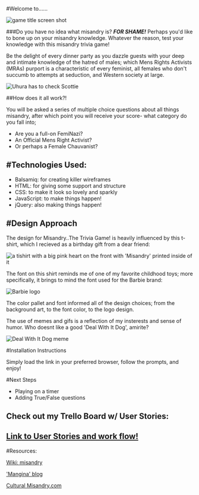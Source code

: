 #Welcome to......

![game title screen shot](file:///Users/claire/code/Project01_MisandryTrivia/assets/header_screen_shot.png)


###Do you have no idea what misandry is? **_FOR SHAME!_**  Perhaps you'd like to bone up on your misandry knowledge. Whatever the reason, test your knowledge with this misandry trivia game!  

Be the delight of every dinner party as you dazzle guests with your deep and intimate knowledge of the hatred of males; which Mens Rights Activists (MRAs) purport is a characteristic of every feminist, all females who don't succumb to attempts at seduction, and Western society at large. 

![Uhura has to check Scottie](file:///Users/claire/code/Project01_MisandryTrivia/assets/small_moving_image/star_trek_gif.gif)


##How does it all work?!

You will be asked a series of multiple choice questions about all things misandry, after which point you will receive your score- what category do you fall into;

- Are you a full-on FemiNazi? 
- An Official Mens Right Activist? 
- Or perhaps a Female Chauvanist?


#Technologies Used:
---
- Balsamiq: for creating killer wireframes
- HTML: for giving some support and structure
- CSS: to make it look so lovely and sparkly
- JavaScript: to make things happen!
- jQuery: also making things happen!

#Design Approach
---
The design for Misandry..The Trivia Game! is heavily influenced by this t-shirt, which I recieved as a birthday gift from a dear friend: 

![a tishirt with a big pink heart on the front with 'Misandry' printed inside of it](file:///Users/claire/code/Project01_MisandryTrivia/assets/barbie_stuff/tee%20logo.jpg)

The font on this shirt reminds me of one of my favorite childhood toys; more specifically, it brings to mind the font used for the Barbie brand:

![Barbie logo](file:///Users/claire/code/Project01_MisandryTrivia/assets/barbie_stuff/barbie.font.png)


The color pallet and font informed all of the design choices; from the background art, to the font color, to the logo design.

The use of memes and gifs is a reflection of my insterests and sense of humor. Who doesnt like a good 'Deal With It Dog', amirite?

![Deal With It Dog meme](file:///Users/claire/code/Project01_MisandryTrivia/assets/small_moving_image/deal_with_it_dog_gif.gif)

#Installation Instructions

Simply load the link in your preferred browser, follow the prompts, and enjoy!

#Next Steps

- Playing on a timer
- Adding True/False questions


## Check out my Trello Board w/ User Stories:
[Link to User Stories and work flow!](https://trello.com/b/vB8o3tY8)
---

#Resources:

[Wiki: misandry](https://en.wikipedia.org/wiki/Misandry)

['Mangina' blog](http://www.wehuntedthemammoth.com/)

[Cultural Misandry.com](http://www.cultural-misandry.com/feminism-the-hate-group-2/)





